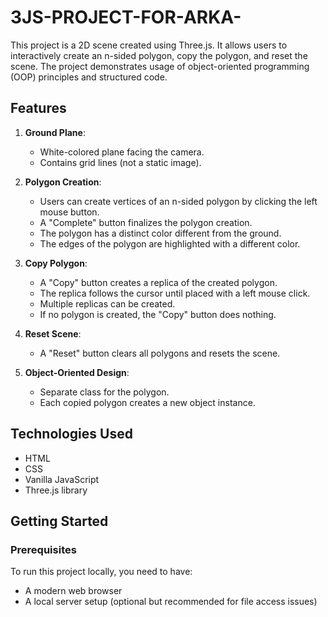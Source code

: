# 3JS-PROJECT-FOR-ARKA-
This project is a 2D scene created using Three.js. It allows users to interactively create an n-sided polygon, copy the polygon, and reset the scene. The project demonstrates usage of object-oriented programming (OOP) principles and structured code.

## Features

1. **Ground Plane**: 
   - White-colored plane facing the camera.
   - Contains grid lines (not a static image).

2. **Polygon Creation**:
   - Users can create vertices of an n-sided polygon by clicking the left mouse button.
   - A "Complete" button finalizes the polygon creation.
   - The polygon has a distinct color different from the ground.
   - The edges of the polygon are highlighted with a different color.

3. **Copy Polygon**:
   - A "Copy" button creates a replica of the created polygon.
   - The replica follows the cursor until placed with a left mouse click.
   - Multiple replicas can be created.
   - If no polygon is created, the "Copy" button does nothing.

4. **Reset Scene**:
   - A "Reset" button clears all polygons and resets the scene.

5. **Object-Oriented Design**:
   - Separate class for the polygon.
   - Each copied polygon creates a new object instance.

## Technologies Used

- HTML
- CSS
- Vanilla JavaScript
- Three.js library

## Getting Started

### Prerequisites

To run this project locally, you need to have:

- A modern web browser
- A local server setup (optional but recommended for file access issues)
